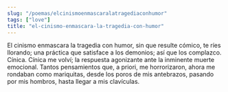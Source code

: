 ```yaml
---
slug: "/poemas/elcinismoenmascaralatragediaconhumor"
tags: ["love"]
title: "el-cinismo-enmascara-la-tragedia-con-humor"
---
```

El cinismo enmascara la tragedia con humor, sin que resulte cómico, te ríes llorando; una práctica que satisface a los demonios; así que los complazco. Cínica. Cínica me volví; la respuesta agonizante ante la inminente muerte emocional. Tantos pensamientos que, a priori, me horrorizaron, ahora me rondaban como mariquitas, desde los poros de mis antebrazos, pasando por mis hombros, hasta llegar a mis clavículas.